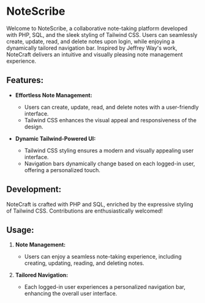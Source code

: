 # NoteScribe

Welcome to NoteScribe, a collaborative note-taking platform developed with PHP, SQL, and the sleek styling of Tailwind CSS. Users can seamlessly create, update, read, and delete notes upon login, while enjoying a dynamically tailored navigation bar. Inspired by Jeffrey Way's work, NoteCraft delivers an intuitive and visually pleasing note management experience.

## Features:

- **Effortless Note Management:**
  - Users can create, update, read, and delete notes with a user-friendly interface.
  - Tailwind CSS enhances the visual appeal and responsiveness of the design.

- **Dynamic Tailwind-Powered UI:**
  - Tailwind CSS styling ensures a modern and visually appealing user interface.
  - Navigation bars dynamically change based on each logged-in user, offering a personalized touch.

## Development:

NoteCraft is crafted with PHP and SQL, enriched by the expressive styling of Tailwind CSS. Contributions are enthusiastically welcomed!

## Usage:

1. **Note Management:**
   - Users can enjoy a seamless note-taking experience, including creating, updating, reading, and deleting notes.

2. **Tailored Navigation:**
   - Each logged-in user experiences a personalized navigation bar, enhancing the overall user interface.
